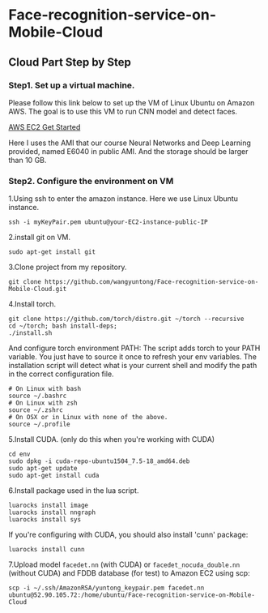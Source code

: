 # Face-recognition-service-on-Mobile-Cloud

## Cloud Part Step by Step

### Step1. Set up a virtual machine.

Please follow this link below to set up the VM of Linux Ubuntu on Amazon AWS. The goal is to use this VM to run CNN model and detect faces. 

[AWS EC2 Get Started](http://docs.aws.amazon.com/AWSEC2/latest/UserGuide/EC2_GetStarted.html)

Here I uses the AMI that our course Neural Networks and Deep Learning provided, named E6040 in public AMI. And the storage should be larger than 10 GB.

### Step2. Configure the environment on VM

1.Using ssh to enter the amazon instance. Here we use Linux Ubuntu instance.
```
ssh -i myKeyPair.pem ubuntu@your-EC2-instance-public-IP
```
2.install git on VM. 
```
sudo apt-get install git
```
3.Clone project from my repository.
```
git clone https://github.com/wangyuntong/Face-recognition-service-on-Mobile-Cloud.git
```
4.Install torch.
```
git clone https://github.com/torch/distro.git ~/torch --recursive
cd ~/torch; bash install-deps;
./install.sh
```
And configure torch environment PATH:
The script adds torch to your PATH variable. You just have to source it once to refresh your env variables. The installation script will detect what is your current shell and modify the path in the correct configuration file.
```
# On Linux with bash
source ~/.bashrc
# On Linux with zsh
source ~/.zshrc
# On OSX or in Linux with none of the above.
source ~/.profile
```
5.Install CUDA. (only do this when you're working with CUDA)
```
cd env
sudo dpkg -i cuda-repo-ubuntu1504_7.5-18_amd64.deb
sudo apt-get update
sudo apt-get install cuda
```
6.Install package used in the lua script.
```
luarocks install image
luarocks install nngraph
luarocks install sys
```
If you're configuring with CUDA, you should also install 'cunn' package:
```
luarocks install cunn
```
7.Upload model ```facedet.nn``` (with CUDA) or ```facedet_nocuda_double.nn``` (without CUDA) and FDDB database (for test) to Amazon EC2 using scp:
```
scp -i ~/.ssh/AmazonRSA/yuntong_keypair.pem facedet.nn ubuntu@52.90.105.72:/home/ubuntu/Face-recognition-service-on-Mobile-Cloud
```
